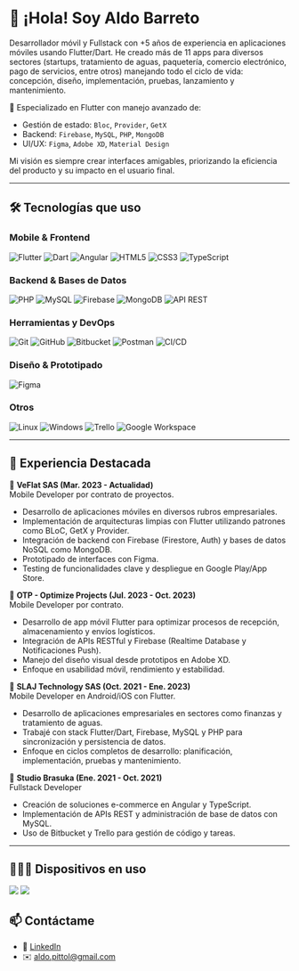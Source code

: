 # 👋 ¡Hola! Soy Aldo Barreto

Desarrollador móvil y Fullstack con +5 años de experiencia en aplicaciones móviles usando Flutter/Dart. He creado más de 11 apps para diversos sectores (startups, tratamiento de aguas, paquetería, comercio electrónico, pago de servicios, entre otros) manejando todo el ciclo de vida: concepción, diseño, implementación, pruebas, lanzamiento y mantenimiento. 

🔧 Especializado en Flutter con manejo avanzado de:
- Gestión de estado: `Bloc`, `Provider`, `GetX`
- Backend: `Firebase`, `MySQL`, `PHP`, `MongoDB`
- UI/UX: `Figma`, `Adobe XD`, `Material Design`

Mi visión es siempre crear interfaces amigables, priorizando la eficiencia del producto y su impacto en el usuario final.

---

## 🛠️ Tecnologías que uso

### Mobile & Frontend
![Flutter](https://img.shields.io/badge/Flutter-02569B?style=for-the-badge&logo=flutter&logoColor=white)
![Dart](https://img.shields.io/badge/Dart-0175C2?style=for-the-badge&logo=dart&logoColor=white)
![Angular](https://img.shields.io/badge/Angular-DD0031?style=for-the-badge&logo=angular&logoColor=white)
![HTML5](https://img.shields.io/badge/HTML5-E34F26?style=for-the-badge&logo=html5&logoColor=white)
![CSS3](https://img.shields.io/badge/CSS3-1572B6?style=for-the-badge&logo=css3&logoColor=white)
![TypeScript](https://img.shields.io/badge/TypeScript-3178C6?style=for-the-badge&logo=typescript&logoColor=white)

### Backend & Bases de Datos
![PHP](https://img.shields.io/badge/PHP-777BB4?style=for-the-badge&logo=php&logoColor=white)
![MySQL](https://img.shields.io/badge/MySQL-005C84?style=for-the-badge&logo=mysql&logoColor=white)
![Firebase](https://img.shields.io/badge/Firebase-FFCA28?style=for-the-badge&logo=firebase&logoColor=black)
![MongoDB](https://img.shields.io/badge/MongoDB-47A248?style=for-the-badge&logo=mongodb&logoColor=white)
![API REST](https://img.shields.io/badge/REST%20API-005571?style=for-the-badge&logo=api&logoColor=white)

### Herramientas y DevOps
![Git](https://img.shields.io/badge/Git-F05032?style=for-the-badge&logo=git&logoColor=white)
![GitHub](https://img.shields.io/badge/GitHub-181717?style=for-the-badge&logo=github&logoColor=white)
![Bitbucket](https://img.shields.io/badge/Bitbucket-0747a6?style=for-the-badge&logo=bitbucket&logoColor=white)
![Postman](https://img.shields.io/badge/Postman-FF6C37?style=for-the-badge&logo=postman&logoColor=white)
![CI/CD](https://img.shields.io/badge/CI%2FCD-blue?style=for-the-badge)

### Diseño & Prototipado
![Figma](https://img.shields.io/badge/Figma-F24E1E?style=for-the-badge&logo=figma&logoColor=white)

### Otros
![Linux](https://img.shields.io/badge/Linux-FCC624?style=for-the-badge&logo=linux&logoColor=black)
![Windows](https://img.shields.io/badge/Windows-0078D6?style=for-the-badge&logo=windows&logoColor=white)
![Trello](https://img.shields.io/badge/Trello-0052CC?style=for-the-badge&logo=trello&logoColor=white)
![Google Workspace](https://img.shields.io/badge/Google_Workspace-4285F4?style=for-the-badge&logo=googleworkspace&logoColor=white)

---

## 💼 Experiencia Destacada

🔹 **VeFlat SAS (Mar. 2023 - Actualidad)**  
Mobile Developer por contrato de proyectos.  
- Desarrollo de aplicaciones móviles en diversos rubros empresariales.  
- Implementación de arquitecturas limpias con Flutter utilizando patrones como BLoC, GetX y Provider.  
- Integración de backend con Firebase (Firestore, Auth) y bases de datos NoSQL como MongoDB.  
- Prototipado de interfaces con Figma.
- Testing de funcionalidades clave y despliegue en Google Play/App Store.

🔹 **OTP - Optimize Projects (Jul. 2023 - Oct. 2023)**  
Mobile Developer por contrato.  
- Desarrollo de app móvil Flutter para optimizar procesos de recepción, almacenamiento y envíos logísticos.  
- Integración de APIs RESTful y Firebase (Realtime Database y Notificaciones Push).  
- Manejo del diseño visual desde prototipos en Adobe XD.  
- Enfoque en usabilidad móvil, rendimiento y estabilidad.

🔹 **SLAJ Technology SAS (Oct. 2021 - Ene. 2023)**  
Mobile Developer en Android/iOS con Flutter.  
- Desarrollo de aplicaciones empresariales en sectores como finanzas y tratamiento de aguas.  
- Trabajé con stack Flutter/Dart, Firebase, MySQL y PHP para sincronización y persistencia de datos.  
- Enfoque en ciclos completos de desarrollo: planificación, implementación, pruebas y mantenimiento.

🔹 **Studio Brasuka (Ene. 2021 - Oct. 2021)**  
Fullstack Developer 
- Creación de soluciones e-commerce en Angular y TypeScript.  
- Implementación de APIs REST y administración de base de datos con MySQL.  
- Uso de Bitbucket y Trello para gestión de código y tareas.

---

## 👨🏻‍💻 Dispositivos en uso

<img src="https://img.shields.io/badge/Lenovo-Legion_5-EB001B?style=for-the-badge&logo=lenovo&logoColor=white"/> 
<img src="https://img.shields.io/badge/Apple-MacBook_Air_2025-333333?style=for-the-badge&logo=apple&logoColor=white"/>

## 📫 Contáctame

- 💼 [LinkedIn](https://www.linkedin.com/in/aldobarreto/)
- ✉️ aldo.pittol@gmail.com
